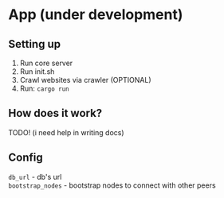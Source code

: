 # App (under development)

## Setting up

1. Run core server
2. Run init.sh
3. Crawl websites via crawler (OPTIONAL)
4. Run: `cargo run`

## How does it work?

TODO! (i need help in writing docs)

## Config

`db_url` - db's url<br>
`bootstrap_nodes` - bootstrap nodes to connect with other peers
